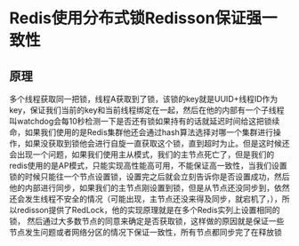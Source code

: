 # Redis使用分布式锁Redisson保证强一致性

## 原理

​	多个线程获取同一把锁，线程A获取到了锁，该锁的key就是UUID+线程ID作为key，保证我们当前的key和当前线程绑定在一起，然后在他的内部有一个子线程叫watchdog会每10秒检测一下是否还有锁如果持有的话就延迟时间给这把锁续命，如果我们使用的是Redis集群他还会通过hash算法选择对哪一个集群进行操作，如果没获取到锁他会进行自旋一直获取这个锁，直到超时为止。但是这时候还会出现一个问题，如果我们使用主从模式，我们的主节点死亡了，但是我们的redis使用的是AP模式，只能实现高性能高可用，不能保证高一致性，当我们设置锁的时候只能往一个节点设置锁，设置完之后就会立刻告诉你是否设置成功，然后他的内部进行同步，如果我们的主节点刚设置到锁，但是从节点还没同步到，依然还会发生线程不安全的情况（可能出现，主节点还没来得及同步，就宕机了，），所以redisson提供了RedLock，他的实现原理就是在多个Redis实列上设置相同的锁， 然后通过大多数节点的同意来确定是否获取锁，这样做的原因就是保证一些节点发生问题或者网络分区的情况下保证一致性，所有节点都同步完了在释放锁
